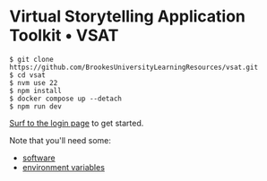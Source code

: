 # Virtual Storytelling Application Toolkit • VSAT


```shell
$ git clone https://github.com/BrookesUniversityLearningResources/vsat.git
$ cd vsat
$ nvm use 22
$ npm install
$ docker compose up --detach
$ npm run dev
```

[Surf to the login page](http://localhost:3000/login) to get started.

Note that you'll need some:

* [software](./docs/required-software.md)
* [environment variables](./docs/environment-variables.md)
